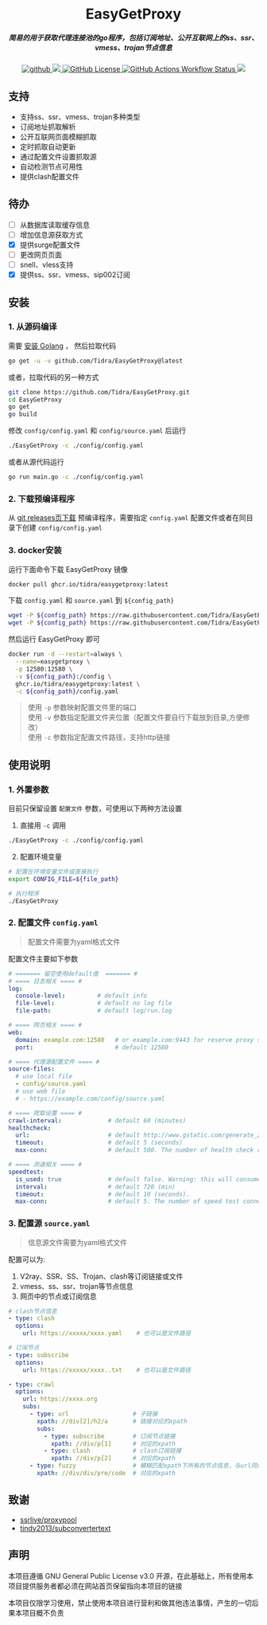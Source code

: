 <h1 align="center">
    <br>EasyGetProxy<br>
</h1>

<h5 align="center">简易的用于获取代理连接池的go程序，包括订阅地址、公开互联网上的ss、ssr、vmess、trojan节点信息</h5>

<p align="center">
    <a href="https://github.com/Tidra">
        <img src="https://img.shields.io/badge/github-Tidra-brightgreen.svg" alt="github">
    </a>
    <a href="https://goreportcard.com/report/github.com/Tidra/EasyGetProxy">
        <img src="https://goreportcard.com/badge/github.com/Tidra/EasyGetProxy?style=flat-square">
    </a>
    <a href="https://github.com/Tidra/EasyGetProxy/blob/main/LICENSE">
        <img alt="GitHub License" src="https://img.shields.io/github/license/Tidra/EasyGetProxy">
    </a>
    <a href="https://goreportcard.com/report/github.com/Tidra/EasyGetProxy">
        <img alt="GitHub Actions Workflow Status" src="https://img.shields.io/github/actions/workflow/status/Tidra/EasyGetProxy/release.yml">
    </a>
    <a href="https://github.com/Tidra/EasyGetProxy/releases">
        <img src="https://img.shields.io/github/release/Tidra/EasyGetProxy/all.svg?style=flat-square">
    </a>
</p>

## 支持

- 支持ss、ssr、vmess、trojan多种类型
- 订阅地址抓取解析
- 公开互联网页面模糊抓取
- 定时抓取自动更新
- 通过配置文件设置抓取源
- 自动检测节点可用性
- 提供clash配置文件

## 待办

- [ ] 从数据库读取缓存信息
- [ ] 增加信息源获取方式
- [x] 提供surge配置文件
- [ ] 更改网页页面
- [ ] snell、vless支持
- [x] 提供ss、ssr、vmess、sip002订阅

## 安装

### 1. 从源码编译

需要 [安装 Golang](https://golang.org/doc/install) ， 然后拉取代码

```bash
go get -u -v github.com/Tidra/EasyGetProxy@latest
```
或者，拉取代码的另一种方式 
```bash
git clone https://github.com/Tidra/EasyGetProxy.git
cd EasyGetProxy
go get
go build
```

修改 `config/config.yaml` 和 `config/source.yaml` 后运行
```bash
./EasyGetProxy -c ./config/config.yaml
```
或者从源代码运行
```bash
go run main.go -c ./config/config.yaml
```

### 2. 下载预编译程序

从 [git releases页下载](https://github.com/Tidra/EasyGetProxy/releases) 预编译程序，需要指定 `config.yaml` 配置文件或者在同目录下创建 `config/config.yaml`

### 3. docker安装

运行下面命令下载 EasyGetProxy 镜像
```bash
docker pull ghcr.io/tidra/easygetproxy:latest
```

下载 `config.yaml` 和 `source.yaml` 到 `${config_path}`
```bash
wget -P ${config_path} https://raw.githubusercontent.com/Tidra/EasyGetProxy/main/config/config.yaml
wget -P ${config_path} https://raw.githubusercontent.com/Tidra/EasyGetProxy/main/config/source.yaml
```
然后运行 EasyGetProxy 即可
```bash
docker run -d --restart=always \
  --name=easygetproxy \
  -p 12580:12580 \
  -v ${config_path}:/config \
  ghcr.io/tidra/easygetproxy:latest \
  -c ${config_path}/config.yaml
```

> 使用 `-p` 参数映射配置文件里的端口  
> 使用 `-v` 参数指定配置文件夹位置（配置文件要自行下载放到目录,方便修改）  
> 使用 `-c` 参数指定配置文件路径，支持http链接

## 使用说明

### 1. 外置参数

目前只保留设置 `配置文件` 参数，可使用以下两种方法设置
1. 直接用 `-c` 调用
```bash
./EasyGetProxy -c ./config/config.yaml
```
2. 配置环境变量
```bash
# 配置在环境变量文件或直接执行
export CONFIG_FILE=${file_path}

# 执行程序
./EasyGetProxy
```

### 2. 配置文件 `config.yaml`

> 配置文件需要为yaml格式文件

配置文件主要如下参数
```yaml
# ======= 留空使用default值  ======= #
# ==== 日志相关 ==== #
log:
  console-level:         # default info
  file-level:            # default no log file
  file-path:             # default log/run.log

# ==== 网页相关 ==== #
web:
  domain: example.com:12580   # or example.com:9443 for reserve proxy server
  port:                       # default 12580

# ==== 代理源配置文件 ==== #
source-files:
  # use local file
  - config/source.yaml
  # use web file
  # - https://example.com/config/source.yaml

# ==== 爬取设置 ==== #
crawl-interval:             # default 60 (minutes)
healthcheck:
  url:                      # default http://www.gstatic.com/generate_204
  timeout:                  # default 5 (seconds)
  max-conn:                 # default 500. The number of health check connections simultaneously

# ==== 测速相关 ==== #
speedtest: 
  is_used: true             # default false. Warning: this will consume large network resources.
  interval:                 # default 720 (min)
  timeout:                  # default 10 (seconds).
  max-conn:                 # default 5. The number of speed test connections simultaneously
```

### 3. 配置源 `source.yaml`

> 信息源文件需要为yaml格式文件

配置可以为:
1. V2ray、SSR、SS、Trojan、clash等订阅链接或文件
2. vmess、ss、ssr、trojan等节点信息
3. 网页中的节点或订阅信息

```yaml
# clash节点信息
- type: clash
  options:
    url: https://xxxxx/xxxx.yaml    # 也可以是文件路径

# 订阅节点
- type: subscribe
  options:
    url: https://xxxxx/xxxx..txt    # 也可以是文件路径

- type: crawl
  options:
    url: https://xxxx.org
    subs: 
      - type: url                  # 子链接
        xpath: //div[2]/h2/a       # 链接对应的xpath
        subs:
          - type: subscribe        # 订阅节点链接
            xpath: //div/p[1]      # 对应的xpath
          - type: clash            # clash订阅链接
            xpath: //div/p[2]      # 对应的xpath
      - type: fuzzy                # 模糊匹配xpath下所有的节点信息，与url同级，所以是https://xxxx.org下的内容
        xpath: //div/div/pre/code  # 对应的xpath
```

## 致谢

- [ssrlive/proxypool](https://github.com/ssrlive/proxypool)
- [tindy2013/subconvertertext](https://github.com/tindy2013/subconverter)

## 声明

本项目遵循 GNU General Public License v3.0 开源，在此基础上，所有使用本项目提供服务者都必须在网站首页保留指向本项目的链接

本项目仅限学习使用，禁止使用本项目进行营利和做其他违法事情，产生的一切后果本项目概不负责